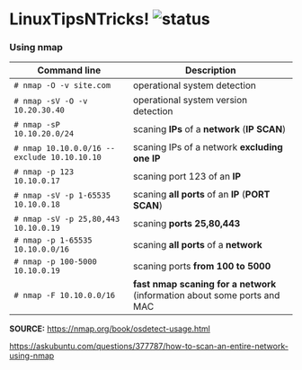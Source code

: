 # LinuxTipsNTricks! ![status](https://img.shields.io/readthedocs/pip.svg)
### Using nmap ###

| Command line | Description |
| --- | --- |
| `# nmap -O -v site.com` | operational system detection |
| `# nmap -sV -O -v 10.20.30.40` | operational system version detection |
| `# nmap -sP 10.10.20.0/24` | scaning **IPs** of a **network** (**IP SCAN**) |
| `# nmap 10.10.0.0/16 --exclude 10.10.10.10` | scaning IPs of a network **excluding one IP** |
| `# nmap -p 123 10.10.0.17` | scaning port 123 of an **IP** |
| `# nmap -sV -p 1-65535 10.10.0.18` | scaning **all ports** of an **IP** (**PORT SCAN**) |
| `# nmap -sV -p 25,80,443 10.10.0.19` | scaning **ports 25,80,443** |
| `# nmap -p 1-65535 10.10.0.0/16` | scaning **all ports** of a **network** |
| `# nmap -p 100-5000 10.10.0.19` | scaning ports **from 100 to 5000** |
| `# nmap -F 10.10.0.0/16` | **fast nmap scaning for a network** (information about some ports and MAC|


**SOURCE:**
https://nmap.org/book/osdetect-usage.html

https://askubuntu.com/questions/377787/how-to-scan-an-entire-network-using-nmap
